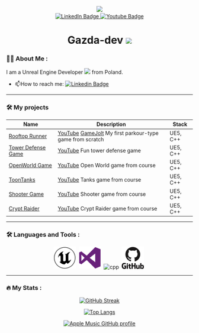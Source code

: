 <div id="header" align="center">
  <img src="https://seeklogo.com/images/U/unreal-technology-logo-49AA355984-seeklogo.com.png" width="200"/>
  <div id="badges">

  <a href="https://www.linkedin.com/in/karol-ga%C5%BAdzicki/">
    <img src="https://img.shields.io/badge/LinkedIn-blue?style=for-the-badge&logo=linkedin&logoColor=white" alt="LinkedIn Badge"/>
  </a>
  <a href="https://www.youtube.com/@gazda-dev/videos">
    <img src="https://img.shields.io/badge/YouTube-red?style=for-the-badge&logo=youtube&logoColor=white" alt="Youtube Badge"/>
  </a>
  
<h1>
  Gazda-dev
  <img src="https://media.giphy.com/media/hvRJCLFzcasrR4ia7z/giphy.gif" width="30px"/>
</h1>
  </div>    
</div>

### :woman_technologist: About Me :
I am a Unreal Engine Developer <img src="https://media.giphy.com/media/WUlplcMpOCEmTGBtBW/giphy.gif" width="30"> from Poland.

- :mailbox:How to reach me:  [![Linkedin Badge](https://img.shields.io/badge/-kakbar-blue?style=flat&logo=Linkedin&logoColor=white)](https://www.linkedin.com/in/karol-ga%C5%BAdzicki/)
  
---

### :hammer_and_wrench: My projects

<div align="center">
  
|Name|Description|Stack|
|----|-----------|--------|
|[Rooftop Runner](https://github.com/Gazda-dev/RunnerGame)|[YouTube](https://www.youtube.com/watch?v=A5IPgAzCOzI&ab_channel=gazda-dev) [GameJolt](https://gamejolt.com/games/rooftopracer/808627) My first parkour-type game from scratch|UE5, C++|
|[Tower Defense Game](https://github.com/Gazda-dev/TowerDefenseGame)|[YouTube](https://youtu.be/kXYyIAdqT6M) Fun tower defense game|UE5, C++|
|[OpenWorld Game](https://github.com/Gazda-dev/OpenWorld)|[YouTube](https://youtu.be/WeldX-m-Lp4) Open World game from course|UE5, C++|
|[ToonTanks](https://github.com/Gazda-dev/ToonTanks2)|[YouTube](https://youtu.be/Uj8kgOU6mtE) Tanks game from course|UE5, C++|
|[Shooter Game](https://github.com/Gazda-dev/CS3_2)|[YouTube](https://youtu.be/408JN8eHMyA) Shooter game from course|UE5, C++|
|[Crypt Raider](https://github.com/Gazda-dev/CryptRaider)|[YouTube](https://youtu.be/5l4QZd8QiuA) Crypt Raider game from course|UE5, C++|
</div>

---

### :hammer_and_wrench: Languages and Tools :
  <div align="center">
    <img src="https://github.com/devicons/devicon/blob/master/icons/unrealengine/unrealengine-original.svg" title="UE" alt="UE" width="60" height="60"/>&nbsp;
    <img src="https://github.com/devicons/devicon/blob/master/icons/visualstudio/visualstudio-plain.svg" title="VS" alt="VS" width="60" height="60"/>&nbsp;
    <img src="https://upload.wikimedia.org/wikipedia/commons/thumb/1/18/ISO_C%2B%2B_Logo.svg/1822px-ISO_C%2B%2B_Logo.svg.png" title="cpp" alt="cpp" width="60" height="60"/>&nbsp;
    <img src="https://github.com/devicons/devicon/blob/master/icons/github/github-original-wordmark.svg" title="GH" alt="GH" width="60" height="60"/>&nbsp;
    
  </div>
  
---

### :fire: My Stats :

<div align="center">
  
[![GitHub Streak](http://github-readme-streak-stats.herokuapp.com?user=Gazda-dev&theme=dark)](https://git.io/streak-stats)
  
[![Top Langs](https://github-readme-stats.vercel.app/api/top-langs/?username=Gazda-dev&layout=compact&theme=vision-friendly-dark)](https://github.com/anuraghazra/github-readme-stats)  

[![Apple Music GitHub profile](https://music-profile.rayriffy.com/theme/dark.svg?uid=000832.a1698690891a4252bb4d7ce7b4d5a0fb.2156)](https://github.com/rayriffy/apple-music-github-profile)  
  
</div>




